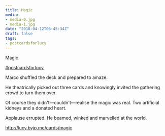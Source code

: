 ```yaml
---
title: Magic
media:
- media-0.jpg
- media-1.jpg
date: "2018-04-12T06:45:34Z"
draft: false
tags:
- postcardsforlucy
---
```

Magic

[#postcardsforlucy](/tags/postcardsforlucy)



Marco shuffled the deck and prepared to amaze.



He theatrically picked out three cards and knowingly invited the gathering crowd to turn them over.



Of course they didn't—couldn't—realise the magic was real. Two artificial kidneys and a donated heart.



Applause errupted. He beamed, winked and marvelled at the world.



http://lucy.byjp.me/cards/magic
